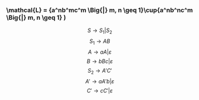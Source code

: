 ### \mathcal{L} = \{a^nb^mc^m \Big{|} m, n \geq 1\}\cup\{a^nb^nc^m \Big{|} m, n \geq 1\} \)

$$
S \to S_1|S_2
$$
$$ S_1 \to AB $$
$$A \to aA|\varepsilon$$
$$B \to bBc|\varepsilon$$
$$S_2 \to A'C'$$
$$A' \to aA'b|\varepsilon$$
$$ C' \to cC'|\varepsilon
$$
